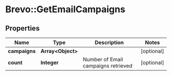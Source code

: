 # Brevo::GetEmailCampaigns

## Properties
Name | Type | Description | Notes
------------ | ------------- | ------------- | -------------
**campaigns** | **Array&lt;Object&gt;** |  | [optional] 
**count** | **Integer** | Number of Email campaigns retrieved | [optional] 


